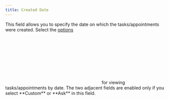 ```yaml
---
title: Created Date
---
```



This field allows you to specify the date on which the tasks/appointments  were created. Select the [options](JavaScript:RelatedTopics1.Click())<!--Metadata type="DesignerControl" startspan
<object CLASSID="clsid:ADB880A6-D8FF-11CF-9377-00AA003B7A11"
	ID=RelatedTopics1
	TYPE="application/x-oleobject">
</object>-->

<object classid="clsid:ADB880A6-D8FF-11CF-9377-00AA003B7A11" id="RelatedTopics1" type="application/x-oleobject"> 
 <param name="Command" value="Related Topics">
<param name="Window" value="second">
<param name="Item1" value="options;{{site.wwe_chm}}/misc/date_filter.html">
</object><!--Metadata type="DesignerControl" endspan--> for viewing tasks/appointments by date. The two adjacent fields are enabled  only if you select **Custom** or **Ask** in this field.
